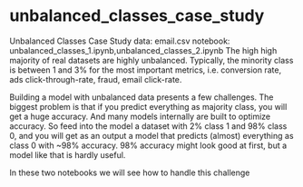 # unbalanced_classes_case_study
Unbalanced Classes Case Study
data: email.csv
notebook: unbalanced_classes_1.ipynb,unbalanced_classes_2.ipynb
The high high majority of real datasets are highly unbalanced. Typically, the minority class is between 1 and 3% for the most important metrics, i.e. conversion rate, ads click-through-rate, fraud, email click-rate.


Building a model with unbalanced data presents a few challenges. The biggest problem is that if you predict everything as majority class, you will get a huge accuracy. And many models internally are built to optimize accuracy. So feed into the model a dataset with 2% class 1 and 98% class 0, and you will get as an output a model that predicts (almost) everything as class 0 with ~98% accuracy. 98% accuracy might look good at first, but a model like that is hardly useful.

In these two notebooks we will see how to handle this challenge

